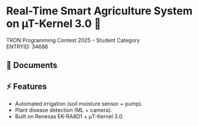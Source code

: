 # Real-Time Smart Agriculture System on µT-Kernel 3.0 🌱
TRON Programming Contest 2025 – Student Category  
ENTRYID: 34686  

## 📘 Documents
 

## ⚡ Features
- Automated irrigation (soil moisture sensor + pump).  
- Plant disease detection (ML + camera).  
- Built on Renesas EK-RA8D1 + μT-Kernel 3.0.  
